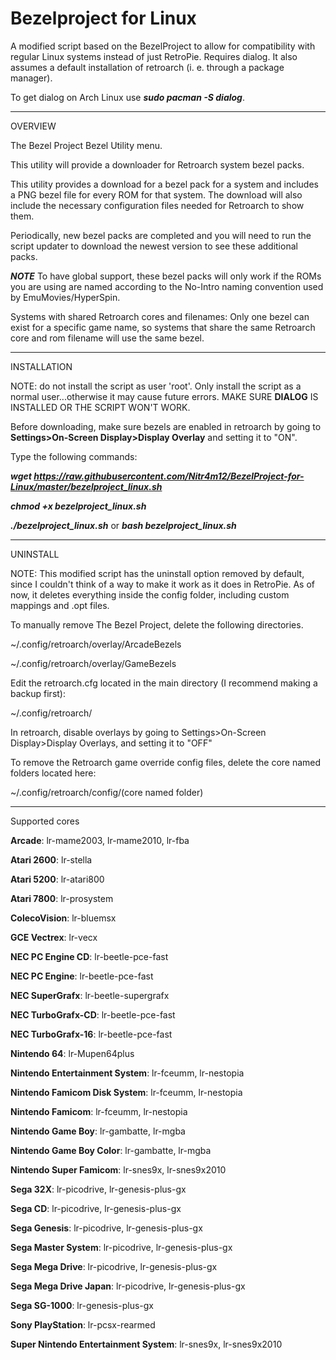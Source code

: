 # Bezelproject for Linux

A modified script based on the BezelProject to allow for compatibility with regular Linux systems instead of just RetroPie. Requires dialog. It also assumes a default installation of retroarch (i. e. through a package manager).

To get dialog on Arch Linux use ***sudo pacman -S dialog***.

-------
OVERVIEW

The Bezel Project Bezel Utility menu.

This utility will provide a downloader for Retroarch system bezel packs.

This utility provides a download for a bezel pack for a system and includes a PNG bezel file for every ROM for that system.  The download will also include the necessary configuration files needed for Retroarch to show them.

Periodically, new bezel packs are completed and you will need to run the script updater to download the newest version to see these additional packs.

***NOTE***
To have global support, these bezel packs will only work if the ROMs you are using are named according to the No-Intro naming convention used by EmuMovies/HyperSpin.

Systems with shared Retroarch cores and filenames: 
Only one bezel can exist for a specific game name, so systems that share the same Retroarch core and rom filename will use the same bezel.

-------
INSTALLATION

NOTE: do not install the script as user 'root'.  Only install the script as a normal user...otherwise it may cause future errors. MAKE SURE **DIALOG** IS INSTALLED OR THE SCRIPT WON'T WORK.

Before downloading, make sure bezels are enabled in retroarch by going to **Settings>On-Screen Display>Display Overlay** and setting it to "ON".

Type the following commands:

***wget https://raw.githubusercontent.com/Nitr4m12/BezelProject-for-Linux/master/bezelproject_linux.sh***

***chmod +x bezelproject_linux.sh***

***./bezelproject_linux.sh*** or ***bash bezelproject_linux.sh***

-------
UNINSTALL

NOTE: This modified script has the uninstall option removed by default, since I couldn't think of a way to make it work as it does in RetroPie. As of now, it deletes everything inside the config folder, including custom mappings and .opt files.

To manually remove The Bezel Project, delete the following directories.

~/.config/retroarch/overlay/ArcadeBezels

~/.config/retroarch/overlay/GameBezels

Edit the retroarch.cfg located in the main directory (I recommend making a backup first):

~/.config/retroarch/

In retroarch, disable overlays by going to Settings>On-Screen Display>Display Overlays, and setting it to "OFF"

To remove the Retroarch game override config files, delete the core named folders located here:

~/.config/retroarch/config/(core named folder)

-------
Supported cores

**Arcade**: lr-mame2003, lr-mame2010, lr-fba

**Atari 2600**: lr-stella

**Atari 5200**: lr-atari800

**Atari 7800**: lr-prosystem

**ColecoVision**: lr-bluemsx

**GCE Vectrex**: lr-vecx

**NEC PC Engine CD**: lr-beetle-pce-fast

**NEC PC Engine**: lr-beetle-pce-fast

**NEC SuperGrafx**: lr-beetle-supergrafx

**NEC TurboGrafx-CD**: lr-beetle-pce-fast

**NEC TurboGrafx-16**: lr-beetle-pce-fast

**Nintendo 64**: lr-Mupen64plus

**Nintendo Entertainment System**: lr-fceumm, lr-nestopia

**Nintendo Famicom Disk System**: lr-fceumm, lr-nestopia

**Nintendo Famicom**: lr-fceumm, lr-nestopia

**Nintendo Game Boy**: lr-gambatte, lr-mgba

**Nintendo Game Boy Color**: lr-gambatte, lr-mgba

**Nintendo Super Famicom**: lr-snes9x, lr-snes9x2010

**Sega 32X**: lr-picodrive, lr-genesis-plus-gx

**Sega CD**: lr-picodrive, lr-genesis-plus-gx

**Sega Genesis**: lr-picodrive, lr-genesis-plus-gx

**Sega Master System**: lr-picodrive, lr-genesis-plus-gx

**Sega Mega Drive**: lr-picodrive, lr-genesis-plus-gx

**Sega Mega Drive Japan**: lr-picodrive, lr-genesis-plus-gx

**Sega SG-1000**: lr-genesis-plus-gx

**Sony PlayStation**: lr-pcsx-rearmed

**Super Nintendo Entertainment System**: lr-snes9x, lr-snes9x2010
